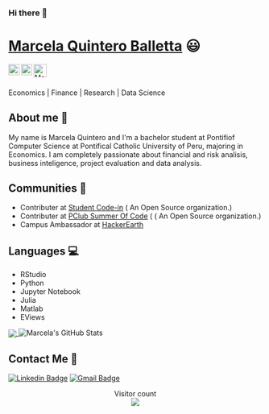 ### Hi there 👋

 # <a href="https://www.linkedin.com/in/marcela-giuliana-quintero-balletta-01a581251/">Marcela Quintero Balletta</a> :smiley:
 
</a>
<a href="https://linkedin.com/in/marcela-giuliana-quintero-balletta-01a581251/">
  <img align="left" alt="Marcela's Linkdein" width="22px" src="https://cdn.jsdelivr.net/npm/simple-icons@v3/icons/linkedin.svg" />
</a>
<a href="https://github.com/marcelagiuliana">
  <img align="left" alt="Marcela's Github" width="22px" src="https://cdn.jsdelivr.net/npm/simple-icons@v3/icons/github.svg" />
</a>
 <a href="mailto:a20191445@pucp.edu.pe">
    <img align="left" alt="Marcela | Gmail" width="26px" src="https://github.com/TheDudeThatCode/TheDudeThatCode/blob/master/Assets/Gmail.svg" />
</a>


<br/>
<br/>

Economics | Finance | Research | Data Science

## About me 🌼

My name is Marcela Quintero and I'm a bachelor student at Pontifiof Computer Science at Pontifical Catholic University of Peru, majoring in Economics. I am completely passionate about financial and risk analisis, business inteligence, project evaluation and data analysis.

## Communities :dancers:
- Contributer at [Student Code-in](https://scodein.tech/) ( An Open Source organization.)
- Contributer at [PClub Summer Of Code](http://pclubsummerofcode.in/) ( ( An Open Source organization.)
- Campus Ambassador at [HackerEarth](https://www.hackerearth.com/challenges/)

## Languages 💻
- RStudio
- Python
- Jupyter Notebook
- Julia
- Matlab
- EViews



<a href="https://github.com/marcelagiuliana">
  <img align="center" src="https://github-readme-stats.vercel.app/api/top-langs/?username=marcelagiuliana&theme=radical&hide=glsl,python" />
</a>

<img src="https://github-readme-stats.vercel.app/api?username=marcelagiuliana&&show_icons=true&theme=radical&line_height=27&v=5" alt="Marcela's GitHub Stats" />

 


##  Contact Me :speech_balloon:
[![Linkedin Badge](https://img.shields.io/badge/-marcelagiuliana-blue?style=flat-square&logo=Linkedin&logoColor=white&link=https://www.linkedin.com/in/ashwanisng/)](https://www.linkedin.com/in/marcela-giuliana-quintero-balletta-01a581251/) [![Gmail Badge](https://img.shields.io/badge/-a20191445@pucp.edu.pe-c14438?style=flat-square&logo=Gmail&logoColor=white&link=mailto:a20191445@pucp.edu.pe)](mailto:a20191445@pucp.edu.pe) 

<p align="center"> 
  Visitor count<br>
  <img src="https://profile-counter.glitch.me/ashwanisng/count.svg" />
</p>






